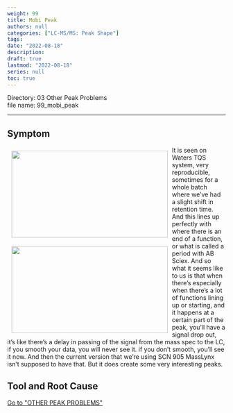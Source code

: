 ```yaml
---
weight: 99
title: Mobi Peak
authors: null
categories: ["LC-MS/MS: Peak Shape"]
tags:
date: "2022-08-18"
description:  
draft: true
lastmod: "2022-08-18"
series: null
toc: true
---
```

Directory: 03 Other Peak Problems  
file name: 99_mobi_peak


<!--more-->
---

## Symptom
<div class = "row">
<img width ="360" height= "200" src = "/docs/images/Screenshot 2022-07-31 225801.png" style ="float: left" HSPACE="10" VSPACE="10"/>
<img width ="360" height= "200" src = "/docs/images/Screenshot 2022-07-31 225909.png" style ="float: left" HSPACE="10" VSPACE="10"/>
</div>

It is seen on Waters TQS system, very reproducible, sometimes for a whole batch where we’ve had a slight shift in retention time. And this lines up perfectly with where there is an end of a function, or what is called a period with AB Sciex. And so what it seems like to us is that when there’s especially when there’s a lot of functions lining up or starting, and it happens at a certain part of the peak, you’ll have a signal drop out, it’s like there’s a delay in passing of the signal from the mass spec to the LC, if you smooth your data, you will never see it. if you don’t smooth, you’ll see it now. And then the current version that we’re using SCN 905 MassLynx isn’t supposed to have that. But it does create some very interesting peaks.


## Tool and Root Cause

<a href="https://troubleshooting-logbook.netlify.app/docs/troubleshooting-logbook/03-other-peak-problems/" class="button">Go to "OTHER PEAK PROBLEMS"</a>
